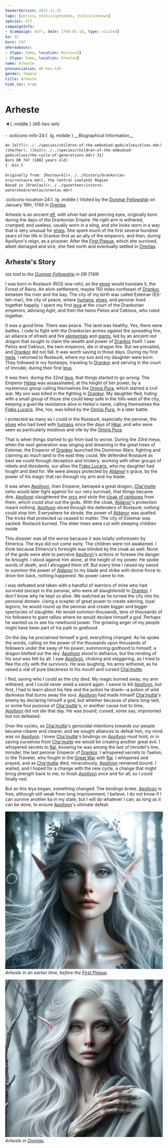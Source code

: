 ```yaml
---
headerVersion: 2023.11.25
tags: [person, status/uptodate, status/unknown]
species: elf
campaignInfo:
- {campaign: dufr, date: 1749-01-16, type: visited}
ka: 31
born: 747
whereabouts:
- {type: home, location: Rostaurë}
- {type: home, location: Orenlas}
name: Arheste
pronunciation: AR-hes-teh
gender: female
title: Arheste
hide_toc: true
---
```


# Arheste
:speaker:{ .middle } *(AR-hes-teh)*  
<div class="grid cards ext-narrow-margin ext-one-column" markdown>
- :octicons-info-24:{ .lg .middle } __Biographical Information__

    An [elf](<../../species/children-of-the-embodied-gods/elves/elves.md>) (she/her), ([ka](<../../species/children-of-the-embodied-gods/elves/the-cycle-of-generations.md>) 31)  
    Born DR 747 (1002 years old)  
    { .bio }

    Originally from: [Rostaurë](<../../history/drankorian-era/rostaure.md>), the Central Lowlands Region
    Based in [Orenlas](<../../gazetteer/istaros-watershed/orenlas/orenlas.md>)
</div>



:octicons-location-24:{ .lg .middle } Visited by the [Dunmar Fellowship](<../pcs/dunmar-fellowship/dunmar-fellowship.md>) on January 16th, 1749 in [Orenlas](<../../gazetteer/istaros-watershed/orenlas/orenlas.md>)  


Arheste is an ancient [elf](<../../species/children-of-the-embodied-gods/elves/elves.md>), with silver hair and piercing eyes, originally born during the days of the Drankorian Empire. He right arm is withered, cramped, and useless, usually worn in a sling, and she looks worn in a way that is very unusual for [elves](<../../species/children-of-the-embodied-gods/elves/elves.md>). She spent much of the first several hundred years of her life in Drankor first as an ally of the emperors, and then, during Apollyon's reign, as a prisoner. After the [First Plague](<../../events/1000s/1059/first-plague.md>), which she survived, albeit damaged and sick, she fled north and eventually settled in [Orenlas](<../../gazetteer/istaros-watershed/orenlas/orenlas.md>). 


## Arheste's Story
*(as told to the [Dunmar Fellowship](<../pcs/dunmar-fellowship/dunmar-fellowship.md>) in DR 1749)*

I was born in Rostaurë (ROS-tow-reh); as the [elves](<../../species/children-of-the-embodied-gods/elves/elves.md>) would translate it, the Forest of Rains. An elvin settlement, maybe 150 miles northeast of [Drankor](<../../history/drankorian-era/drankor.md>), between the river and the bay. The city of my birth was called Estemar (ES-teh-mar), the city of peace, where [humans](<../../species/humans/humans.md>), [elves](<../../species/children-of-the-embodied-gods/elves/elves.md>), and peronar lived together happily. I spent my first [leya](<../../species/children-of-the-embodied-gods/elves/the-cycle-of-generations.md>) at the court of the Drankorian emperors, advising Aglir, and then the twins Pelois and Cekious, who ruled together.
  
It was a good time. There was peace. The land was healthy. Yes, there were battles. I rode to fight with the Drankorian armies against the spreading fire, an alliance of efreeti and fire [elementals](<../../species/children-of-the-divine/elementals.md>) and [giants](<../../species/children-of-the-divine/giants.md>), led by an ancient red dragon that sought to claim the wealth and power of [Drankor](<../../history/drankorian-era/drankor.md>) itself. I saw Pelois and Cekious, the twin emperors, die in dragon fire. But we prevailed, and [Drankor](<../../history/drankorian-era/drankor.md>) did not fall. It was worth saving in those days. During my first [mela](<../../species/children-of-the-embodied-gods/elves/the-cycle-of-generations.md>), I returned to Rostaurë, where my son and my daughter were born. They followed in my footsteps, traveling to [Drankor](<../../history/drankorian-era/drankor.md>) and serving in the court of Imrodel, during their first [leya](<../../species/children-of-the-embodied-gods/elves/the-cycle-of-generations.md>). 

It was then, during the 32nd [leya](<../../species/children-of-the-embodied-gods/elves/the-cycle-of-generations.md>), that things started to go wrong. The Emperor [Helea](<../historical-figures/drankorian-emperors/helea.md>) was assassinated, at the height of her power, by a mysterious group calling themselves the [Omnis Pura](<../../groups/drankorian-societies/omnis-pura.md>), which started a civil war. My son was killed in the fighting in [Drankor](<../../history/drankorian-era/drankor.md>). My daughter fled, hiding with a small group of those she could keep safe in the hills west of the city, keeping a guerrilla resistance alive in Helea's name, calling themselves the [Fides Lucaris](<../../groups/drankorian-societies/fides-lucaris.md>). She, too, was killed by the [Omnis Pura](<../../groups/drankorian-societies/omnis-pura.md>), in a later battle. 

I protected as many as I could in the Rostaurë, especially the peronar, the [elves](<../../species/children-of-the-embodied-gods/elves/elves.md>) who had lived with [humans](<../../species/humans/humans.md>) since the days of [Hkar](<../../history/pre-downfall/hkar.md>), and who were seen as particularly insidious and vile by the [Omnis Pura](<../../groups/drankorian-societies/omnis-pura.md>). 

That is when things started to go from bad to worse. During the 33rd meya, when the next generation was singing and dreaming in the great trees of Estemar, the Emperor of [Drankor](<../../history/drankorian-era/drankorian-empire.md>) launched the Dominion Wars, fighting and claiming as much land to the east they could. We defended Rostaurë as best we could through deception and trickery, working with other groups of rebels and dissidents, our allies the [Fides Lucaris](<../../groups/drankorian-societies/fides-lucaris.md>), who my daughter had fought and died for. We were always protected by [Aldanor](<../../cosmology/gods/embodied-gods/aldanor.md>)'s grace, by the power of his magic that ran through my arm and my blade. 

It was when [Apollyon](<../historical-figures/drankorian-emperors/apollyon.md>), then Emperor, betrayed a great dragon, [Cha'mutte](<../extraplanar-powers/cha-mutte.md>) (who would later fight against for our very survival), that things became dire. [Apollyon](<../historical-figures/drankorian-emperors/apollyon.md>) slaughtered the [orcs](<../../species/children-of-the-embodied-gods/orcs/orcs.md>) and stole the [cloak of rainbows](<../../things/artifacts-of-power/cloak-of-rainbows.md>) from them, which could shut out the gods. With the cloak, [Aldanor](<../../cosmology/gods/embodied-gods/aldanor.md>)'s protection meant nothing. [Apollyon](<../historical-figures/drankorian-emperors/apollyon.md>) sliced through the defenders of Rostaurë; nothing could stop him. Everywhere he strode, the power of [Aldanor](<../../cosmology/gods/embodied-gods/aldanor.md>) was quelled. The tricks that protected us ceased to matter. The city of Estemar was sacked. Rostaurë burned. The elder trees were cut with sleeping children inside.

This disaster was all the worse because it was totally unforeseen by Elmerica. The leya did not come early. The children were not awakened. I think because Elmerica's foresight was blinded by the cloak as well. None of the gods were able to perceive [Apollyon](<../historical-figures/drankorian-emperors/apollyon.md>)'s actions or foresee the danger he brought. I stood against him alone, at the height of my power. He spoke words of death, and I shrugged them off. But every time I raised my sword to summon the power of [Aldanor](<../../cosmology/gods/embodied-gods/aldanor.md>) to my blade and strike with divine force to drive him back, nothing happened. No power came to me. 

I was defeated and taken with a handful of warriors of mine who had survived (except in the peronar, who were all slaughtered) to [Drankor](<../../history/drankorian-era/drankor.md>). I don't know why he kept us alive. We watched as he turned the city into his personal domain. Using a scepter of great power to create adoring, loyal legions, he would round up the peronar and create bigger and bigger spectacles of slaughter. He would summon thousands, tens of thousands of his followers to giant rallies where he would declare himself a god. Perhaps he wanted us to see his newfound power. The growing anger of my people might have been part of his path to godhood. 

On the day he proclaimed himself a god, everything changed. As he spoke the words, calling on the power of the thousands upon thousands of followers under the sway of his power, summoning godhood to himself, a dragon blotted out the sky. [Apollyon](<../historical-figures/drankorian-emperors/apollyon.md>) stood in defiance, but the rending of his soul was felt by all. I saw [Apollyon](<../historical-figures/drankorian-emperors/apollyon.md>), choking and staggering, as I tried to flee the city with the survivors. He was laughing, his arms withered, as he raised a vial of pure blackness to his mouth and cursed [Cha'mutte](<../extraplanar-powers/cha-mutte.md>).

I fled, saving who I could as the city died. My magic burned away, my arm withered, and I could never wield a sword again. I swore to kill [Apollyon](<../historical-figures/drankorian-emperors/apollyon.md>), but first, I had to learn about his fate and the potion he drank—a potion of wild darkness that burns away the soul. [Apollyon](<../historical-figures/drankorian-emperors/apollyon.md>) had made himself [Cha'mutte](<../extraplanar-powers/cha-mutte.md>)'s enemy by declaring himself a god, but whether because of plans long-laid, or some foul purpose of [Cha'mutte](<../extraplanar-powers/cha-mutte.md>)'s, or another cause lost to time, [Apollyon](<../historical-figures/drankorian-emperors/apollyon.md>) did not die that day. He was bound; cursed, some say; imprisoned but not defeated. 

Over the cycles, as [Cha'mutte](<../extraplanar-powers/cha-mutte.md>)'s genocidal intentions towards our people became clearer and clearer, and we sought alliances to defeat him, my mind was on [Apollyon](<../historical-figures/drankorian-emperors/apollyon.md>). I knew [Cha'mutte](<../extraplanar-powers/cha-mutte.md>)'s bindings on [Apollyon](<../historical-figures/drankorian-emperors/apollyon.md>) must hold, or in saving ourselves from [Cha'mutte](<../extraplanar-powers/cha-mutte.md>) we would be creating another great evil. I whispered secrets to [Rai](<../pcs/great-war/rai.md>), knowing he was among the last of Imrodel's line, Imrodel, the last peronar Emperor of [Drankor](<../../history/drankorian-era/drankorian-empire.md>). I whispered secrets to Taelisn, to the Traveler, who fought in the [Great War](<../../events/1500s/great-war.md>) with [Rai](<../pcs/great-war/rai.md>). I whispered and prayed, and as [Cha'mutte](<../extraplanar-powers/cha-mutte.md>) died, miraculously, [Apollyon](<../historical-figures/drankorian-emperors/apollyon.md>) remained bound. I waited, and I hoped for a change with the new cycle, a change that might bring strength back to me, to finish [Apollyon](<../historical-figures/drankorian-emperors/apollyon.md>) once and for all, so I could finally rest.

But as this leya began, something changed. The bindings broke. [Apollyon](<../historical-figures/drankorian-emperors/apollyon.md>) is free, although still weak from long imprisonment, I believe. I do not know if I can survive another ka in my state, but I will do whatever I can, as long as it can be done, to ensure [Apollyon](<../historical-figures/drankorian-emperors/apollyon.md>)'s ultimate defeat. 


![Arheste Portrait Healthy](../../assets/arheste-portrait-healthy.png)
*Arheste in an earlier time, before the [First Plague](<../../events/1000s/1059/first-plague.md>).*

![Arheste Portrait Sick](../../assets/arheste-portrait-sick.png)
*Arheste in [Orenlas](<../../gazetteer/istaros-watershed/orenlas/orenlas.md>).*



